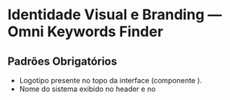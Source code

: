 # Identidade Visual e Branding — Omni Keywords Finder

## Padrões Obrigatórios

- Logotipo presente no topo da interface (componente <Branding />).
- Nome do sistema exibido no header e no <title> da página.
- Paleta de cores centralizada em `/ui/theme/colors.ts`.
- Tipografia padronizada em `/ui/theme/typography.ts`.
- Sombreamento e espaçamentos definidos em `/ui/theme/shadows.ts`.
- Favicon customizado (ou placeholder).

## Exemplos

```tsx
import Branding from '../components/branding/Branding';

<header>
  <Branding />
</header>
```

## Recomendações

- Utilize sempre tokens do tema para cores, fontes e sombras.
- Atualize o logotipo em `/static/image/logo.svg` para refletir a identidade da marca.
- Garanta contraste e legibilidade em todos os estados visuais.
- Mantenha o nome do sistema sincronizado entre header, <title> e documentação.
- Documente qualquer alteração visual relevante.

## Status Atual
- Logotipo: Presente (placeholder se ausente).
- Nome do sistema: Presente no header e dashboard.
- Paleta e tipografia: Centralizadas e aplicadas.
- Favicon: Verificar necessidade de customização.

---

*Este documento deve ser revisado a cada alteração de identidade visual ou branding.* 
